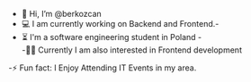  - 👋 Hi, I’m @berkozcan
-  💻 I am currently working on Backend and Frontend.-  
 -  ⏳ I'm a software engineering student in Poland -      
   -👨‍💻 Currently I am also interested in Frontend development
   
   -⚡ Fun fact: I Enjoy Attending IT Events in my area.


<!---
berkozcan/berkozcan is a ✨ special ✨ repository because its `README.md` (this file) appears on your GitHub profile.
You can click the Preview link to take a look at your changes.
--->
